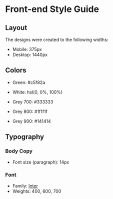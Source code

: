 # Front-end Style Guide

## Layout

The designs were created to the following widths:

- Mobile: 375px
- Desktop: 1440px

## Colors

- Green: #c5f82a

- White: hsl(0, 0%, 100%)

- Grey 700: #333333
- Grey 800: #1f1f1f
- Grey 900: #141414

## Typography

### Body Copy

- Font size (paragraph): 14px

### Font

- Family: [Inter](https://fonts.google.com/specimen/Inter)
- Weights: 400, 600, 700
